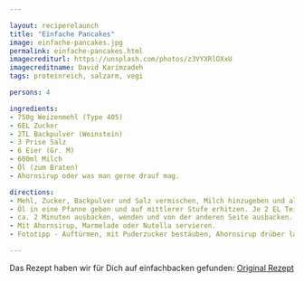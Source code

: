 ```yaml
---

layout: reciperelaunch
title: "Einfache Pancakes"
image: einfache-pancakes.jpg
permalink: einfache-pancakes.html
imagecrediturl: https://unsplash.com/photos/z3VYXRlOXxU
imagecreditname: David Karimzadeh
tags: proteinreich, salzarm, vegi

persons: 4

ingredients:
- 750g Weizenmehl (Type 405)
- 6EL Zucker
- 2TL Backpulver (Weinstein)
- 3 Prise Salz
- 6 Eier (Gr. M)
- 600ml Milch
- Öl (zum Braten)
- Ahornsirup oder was man gerne drauf mag.

directions:
- Mehl, Zucker, Backpulver und Salz vermischen, Milch hinzugeben und alles zu einem glatten Teig verrühren. Ganz zum Schluss die Eier unterrühren. 
- Öl in eine Pfanne geben und auf mittlerer Stufe erhitzen. Je 2 EL Teig in die Pfanne geben (ca. 10 cm Ø)
- ca. 2 Minuten ausbacken, wenden und von der anderen Seite ausbacken.
- Mit Ahornsirup, Marmelade oder Nutella servieren.
- Fototipp - Auftürmen, mit Puderzucker bestäuben, Ahornsirup drüber laufen lassen und bei Tageslicht mit einem einfarbigen Hintergrund fotografieren.

---
```


Das Rezept haben wir für Dich auf einfachbacken gefunden: [Original Rezept](https://www.einfachbacken.de/rezepte/american-pancakes-fluffiges-originalrezept)